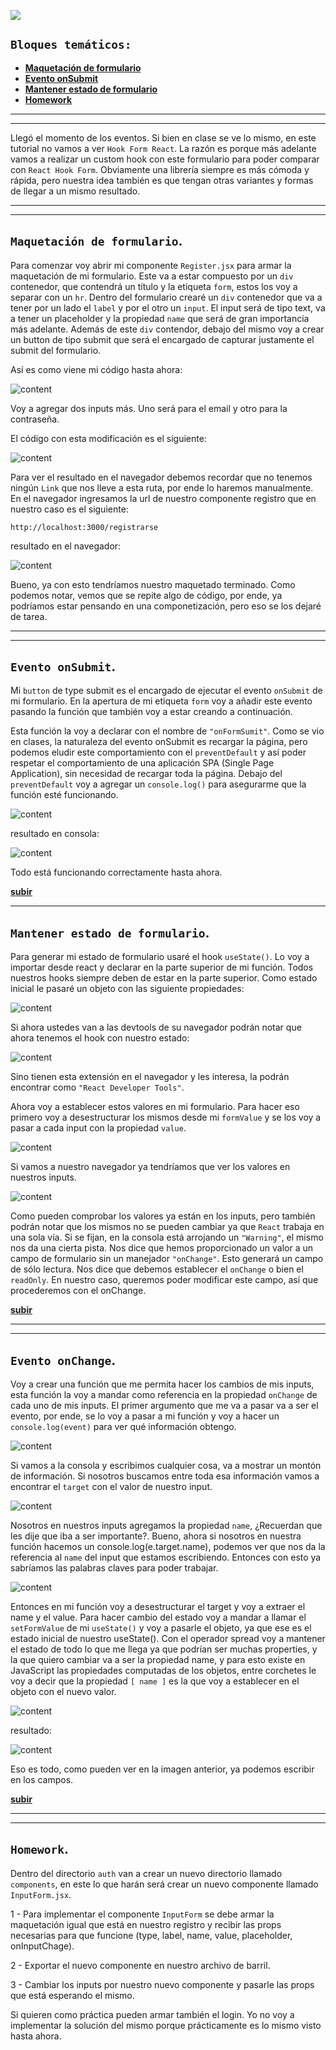 <p align='left'>
  <img src="https://www.frba.utn.edu.ar/wp-content/uploads/2019/10/logo-UTNBA-PNC-2016-2019-e1570223041254.png" />
</P>

<a id="top"></a>

## `Bloques temáticos:`

- [**Maquetación de formulario**](#item1)
- [**Evento onSubmit**](#item2)
- [**Mantener estado de formulario**](#item3)
- [**Homework**](#item4)

---

---

Llegó el momento de los eventos. Si bien en clase se ve lo mismo, en este tutorial no vamos a ver `Hook Form React`. La razón es porque más adelante vamos a realizar un custom hook con este formulario para poder comparar con `React Hook Form`. Obviamente una librería siempre es más cómoda y rápida, pero nuestra idea también es que tengan otras variantes y formas de llegar a un mismo resultado.

---

---

<a id="item1"></a>

## `Maquetación de formulario`.

Para comenzar voy abrir mi componente `Register.jsx` para armar la maquetación de mi formulario. Este va a estar compuesto por un `div` contenedor, que contendrá un título y la etiqueta `form`, estos los voy a separar con un `hr`.
Dentro del formulario crearé un `div` contenedor que va a tener por un lado el `label` y por el otro un `input`. El input será de tipo text, va a tener un placeholder y la propiedad `name` que será de gran importancia más adelante. Además de este `div` contendor, debajo del mismo voy a crear un button de tipo submit que será el encargado de capturar justamente el submit del formulario.

Así es como viene mi código hasta ahora:

![content](./img/tuto-img1.png)

Voy a agregar dos inputs más. Uno será para el email y otro para la contraseña.

El código con esta modificación es el siguiente:

![content](./img/tuto-img2.png)

Para ver el resultado en el navegador debemos recordar que no tenemos ningún `Link` que nos lleve a esta ruta, por ende lo haremos manualmente.
En el navegador ingresamos la url de nuestro componente registro que en nuestro caso es el siguiente:

```
http://localhost:3000/registrarse
```

resultado en el navegador:

![content](./img/tuto-img3.png)

Bueno, ya con esto tendríamos nuestro maquetado terminado. Como podemos notar, vemos que se repite algo de código, por ende, ya podríamos estar pensando en una componetización, pero eso se los dejaré de tarea.

---

---

<a id="item2"></a>

## `Evento onSubmit`.

Mi `button` de type submit es el encargado de ejecutar el evento `onSubmit` de mi formulario. En la apertura de mi etiqueta `form` voy a añadir este evento pasando la función que también voy a estar creando a continuación.

Esta función la voy a declarar con el nombre de `"onFormSumit"`. Como se vio en clases, la naturaleza del evento onSubmit es recargar la página, pero podemos eludir este comportamiento con el `preventDefault` y así poder respetar el comportamiento de una aplicación SPA (Single Page Application), sin necesidad de recargar toda la página.
Debajo del `preventDefault` voy a agregar un `console.log()` para asegurarme que la función esté funcionando.

![content](./img/tuto-img4.png)

resultado en consola:

![content](./img/tuto-img5.png)

Todo está funcionando correctamente hasta ahora.

[**subir**](#top)

---

<a id="item3"></a>

## `Mantener estado de formulario`.

Para generar mi estado de formulario usaré el hook `useState()`. Lo voy a importar desde react y declarar en la parte superior de mi función. Todos nuestros hooks siempre deben de estar en la parte superior. Como estado inicial le pasaré un objeto con las siguiente propiedades:

![content](./img/tuto-img6.png)

Si ahora ustedes van a las devtools de su navegador podrán notar que ahora tenemos el hook con nuestro estado:

![content](./img/tuto-img7.png)

Sino tienen esta extensión en el navegador y les interesa, la podrán encontrar como `"React Developer Tools"`.

Ahora voy a establecer estos valores en mi formulario. Para hacer eso primero voy a desestructurar los mismos desde mi `formValue` y se los voy a pasar a cada input con la propiedad `value`.

![content](./img/tuto-img8.png)

Si vamos a nuestro navegador ya tendríamos que ver los valores en nuestros inputs.

![content](./img/tuto-img9.png)

Como pueden comprobar los valores ya están en los inputs, pero también podrán notar que los mismos no se pueden cambiar ya que `React` trabaja en una sola vía.
Si se fijan, en la consola está arrojando un `"Warning"`, el mismo nos da una cierta pista. Nos dice que hemos proporcionado un valor a un campo de formulario sin un manejador `"onChange"`. Esto generará un campo de sólo lectura. Nos dice que debemos establecer el `onChange` o bien el `readOnly`. En nuestro caso, queremos poder modificar este campo, así que procederemos con el onChange.

[**subir**](#top)

---

---

<a id="item3"></a>

## `Evento onChange`.

Voy a crear una función que me permita hacer los cambios de mis inputs, esta función la voy a mandar como referencia en la propiedad `onChange` de cada uno de mis inputs.
El primer argumento que me va a pasar va a ser el evento, por ende, se lo voy a pasar a mi función y voy a hacer un `console.log(event)` para ver qué información obtengo.

![content](./img/tuto-img10.png)

Si vamos a la consola y escribimos cualquier cosa, va a mostrar un montón de información. Si nosotros buscamos entre toda esa información vamos a encontrar el `target` con el valor de nuestro input.

![content](./img/tuto-img11.png)

Nosotros en nuestros inputs agregamos la propiedad `name`, ¿Recuerdan que les dije que iba a ser importante?. Bueno, ahora si nosotros en nuestra función hacemos un console.log(e.target.name), podemos ver que nos da la referencia al `name` del input que estamos escribiendo. Entonces con esto ya sabríamos las palabras claves para poder trabajar.

![content](./img/tuto-img12.png)

Entonces en mi función voy a desestructurar el target y voy a extraer el name y el value. Para hacer cambio del estado voy a mandar a llamar el `setFormValue` de mi `useState()` y voy a pasarle el objeto, ya que ese es el estado inicial de nuestro useState(). Con el operador spread voy a mantener el estado de todo lo que me llega ya que podrían ser muchas properties, y la que quiero cambiar va a ser la propiedad name, y para esto existe en JavaScript las propiedades computadas de los objetos, entre corchetes le voy a decir que la propiedad `[ name ]` es la que voy a establecer en el objeto con el nuevo valor.

![content](./img/tuto-img13.png)

resultado:

![content](./img/tuto-img14.png)

Eso es todo, como pueden ver en la imagen anterior, ya podemos escribir en los campos.

[**subir**](#top)

---

---

<a id="item4"></a>

## `Homework`.

Dentro del directorio `auth` van a crear un nuevo directorio llamado `components`, en este lo que harán será crear un nuevo componente llamado `InputForm.jsx`.

1 - Para implementar el componente `InputForm` se debe armar la maquetación igual que está en nuestro registro y recibir las props necesarias para que funcione (type, label, name, value, placeholder, onInputChage).

2 - Exportar el nuevo componente en nuestro archivo de barril.

3 - Cambiar los inputs por nuestro nuevo componente y pasarle las props que está esperando el mismo.

Si quieren como práctica pueden armar también el login. Yo no voy a implementar la solución del mismo porque prácticamente es lo mismo visto hasta ahora.
